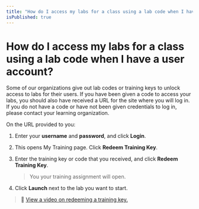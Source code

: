 ```yaml
---
title: "How do I access my labs for a class using a lab code when I have a user account?"
isPublished: true
---
```


# How do I access my labs for a class using a lab code when I have a user account?

Some of our organizations give out lab codes or training keys to unlock access to labs for their users. If you have been given a code to access your labs, you should also have received a URL for the site where you will log in. If you do not have a code or have not been given credentials to log in, please contact your learning organization.

On the URL provided to you:
1. Enter your **username** and **password**, and click **Login**.
1. This opens My Training page. Click **Redeem Training Key**.
1. Enter the training key or code that you received, and click **Redeem Training Key**.

    > You your training assignment will open.

1. Click **Launch** next to the lab you want to start.

>:small_orange_diamond: [View a video on redeeming a training key.](https://youtu.be/qKN34ItbIB8) 

